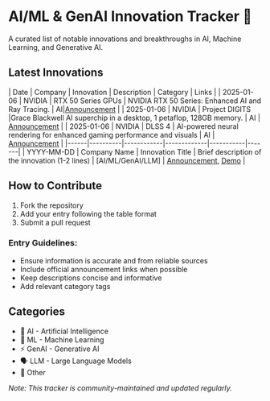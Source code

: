 # AI/ML & GenAI Innovation Tracker 🚀

A curated list of notable innovations and breakthroughs in AI, Machine Learning, and Generative AI.

## Latest Innovations

| Date | Company | Innovation | Description | Category | Links |
| 2025-01-06 | NVIDIA | RTX 50 Series GPUs | NVIDIA RTX 50 Series: Enhanced AI and Ray Tracing. | AI|[Announcement](https://www.nvidia.com/en-us/geforce/graphics-cards/50-series/) |
| 2025-01-06 | NVIDIA | Project DIGITS |Grace Blackwell AI superchip in a desktop, 1 petaflop, 128GB memory. | AI | [Announcement](https://www.nvidia.com/en-us/project-digits/) |
| 2025-01-06 | NVIDIA | DLSS 4 | AI-powered neural rendering for enhanced gaming performance and visuals | AI | [Announcement](https://www.nvidia.com/en-us/geforce/technologies/dlss/) |
|------|----------|------------|-------------|-----------|-------|
| YYYY-MM-DD | Company Name | Innovation Title | Brief description of the innovation (1-2 lines) | [AI/ML/GenAI/LLM] | [Announcement](link), [Demo](link) |

## How to Contribute

1. Fork the repository
2. Add your entry following the table format
3. Submit a pull request

### Entry Guidelines:
- Ensure information is accurate and from reliable sources
- Include official announcement links when possible
- Keep descriptions concise and informative
- Add relevant category tags

## Categories
- 🤖 AI - Artificial Intelligence
- 🧠 ML - Machine Learning
- ⚡ GenAI - Generative AI
- 🗣️ LLM - Large Language Models
- 🔮 Other

*Note: This tracker is community-maintained and updated regularly.*